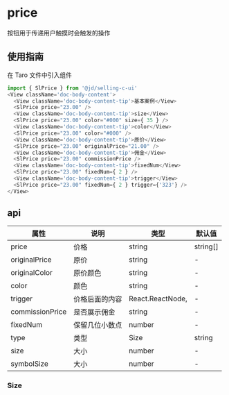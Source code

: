 # price
按钮用于传递用户触摸时会触发的操作

## 使用指南
在 Taro 文件中引入组件
```js
import { SlPrice } from '@jd/selling-c-ui'
<View className='doc-body-content'>
  <View className='doc-body-content-tip'>基本案例</View>
  <SlPrice price="23.00" />
  <View className='doc-body-content-tip'>size</View>
  <SlPrice price="23.00" color="#000" size={ 35 } />
  <View className='doc-body-content-tip'>color</View>
  <SlPrice price="23.00" color="#000" />
  <View className='doc-body-content-tip'>原价</View>
  <SlPrice price="23.00" originalPrice="21.00" />
  <View className='doc-body-content-tip'>佣金</View>
  <SlPrice price="23.00" commissionPrice />
  <View className='doc-body-content-tip'>fixedNum</View>
  <SlPrice price="23.00" fixedNum={ 2 } />
  <View className='doc-body-content-tip'>trigger</View>
  <SlPrice price="23.00" fixedNum={ 2 } trigger={'323'} />
</View>
```

## api
| 属性            | 说明           | 类型             | 默认值   |
| --------------- | -------------- | ---------------- | -------- |
| price           | 价格           | string           | string[] | - |
| originalPrice   | 原价           | string           | -        |
| originalColor   | 原价颜色       | string           | -        |
| color           | 颜色           | string           | -        |
| trigger         | 价格后面的内容 | React.ReactNode, | -        |
| commissionPrice | 是否展示佣金   | string           | -        |
| fixedNum        | 保留几位小数点 | number           | -        |
| type            | 类型           | Size             | string   | - |
| size            | 大小           | number           | -        |
| symbolSize      | 大小           | number           | -        |

### Size